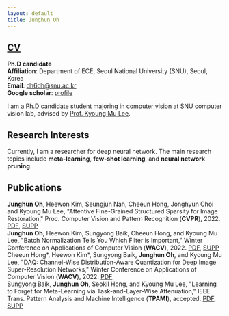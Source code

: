 ```yaml
---
layout: default
title: Junghun Oh
---
```


## [CV]()

**Ph.D candidate** \
**Affiliation**: Department of ECE, Seoul National University (SNU), Seoul, Korea \
**Email**: dh6dh@snu.ac.kr \
**Google scholar**: [profile](https://scholar.google.co.kr/citations?user=fCFkL9EAAAAJ&hl=ko)

I am a Ph.D candidate student majoring in computer vision at SNU computer vision lab, advised by [Prof. Kyoung Mu Lee](https://cv.snu.ac.kr/index.php/kmlee/).


## **Research Interests**

Currently, I am a researcher for deep neural network.
The main research topics include **meta-learning**, **few-shot learning**, and **neural network pruning**.

## **Publications**
**Junghun Oh**, Heewon Kim, Seungjun Nah, Cheeun Hong, Jonghyun Choi and Kyoung Mu Lee, "Attentive Fine-Grained Structured Sparsity for Image Restoration," Proc. Computer Vision and Pattern Recognition (**CVPR**), 2022. [PDF](https://openaccess.thecvf.com/content/CVPR2022/papers/Oh_Attentive_Fine-Grained_Structured_Sparsity_for_Image_Restoration_CVPR_2022_paper.pdf), [SUPP](https://openaccess.thecvf.com/content/CVPR2022/supplemental/Oh_Attentive_Fine-Grained_Structured_CVPR_2022_supplemental.pdf)\
**Junghun Oh**, Heewon Kim, Sungyong Baik, Cheeun Hong, and Kyoung Mu Lee, "Batch Normalization Tells You Which Filter is Important," Winter Conference on Applications of Computer Vision (**WACV**), 2022. [PDF](https://openaccess.thecvf.com/content/WACV2022/papers/Oh_Batch_Normalization_Tells_You_Which_Filter_Is_Important_WACV_2022_paper.pdf), [SUPP](https://openaccess.thecvf.com/content/WACV2022/supplemental/Oh_Batch_Normalization_Tells_WACV_2022_supplemental.pdf)\
Cheeun Hong*, Heewon Kim*, Sungyong Baik, **Junghun Oh**, and Kyoung Mu Lee, "DAQ: Channel-Wise Distribution-Aware Quantization for Deep Image Super-Resolution Networks," Winter Conference on Applications of Computer Vision (**WACV**), 2022. [PDF]()\
Sungyong Baik, **Junghun Oh**, Seokil Hong, and Kyoung Mu Lee, "Learning to Forget for Meta-Learning via Task-and-Layer-Wise Attenuation," IEEE Trans. Pattern Analysis and Machine Intelligence (**TPAMI**), accepted. [PDF](https://cv.snu.ac.kr/sungyong_baik/L2F_TPAMI_Final.pdf), [SUPP](https://cv.snu.ac.kr/sungyong_baik/L2F_TPAMI_Final_Supplementary.pdf)

